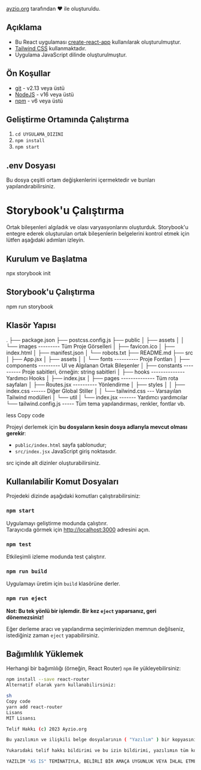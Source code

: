 
[ayzio.org](https://www.ayzio.org) tarafından ❤️ ile oluşturuldu.

## Açıklama

- Bu React uygulaması [create-react-app](https://create-react-app.dev/) kullanılarak oluşturulmuştur.
- [Tailwind CSS](https://tailwindcss.com/) kullanmaktadır.
- Uygulama JavaScript dilinde oluşturulmuştur.

## Ön Koşullar

- [git](https://git-scm.com/) - v2.13 veya üstü
- [NodeJS](https://nodejs.org/en/) - v16 veya üstü
- [npm](https://www.npmjs.com/) - v6 veya üstü

## Geliştirme Ortamında Çalıştırma

1. `cd UYGULAMA_DIZINI`
2. `npm install`
3. `npm start`

## .env Dosyası

Bu dosya çeşitli ortam değişkenlerini içermektedir ve bunları yapılandırabilirsiniz.

# Storybook'u Çalıştırma

Ortak bileşenleri algıladık ve olası varyasyonlarını oluşturduk. Storybook'u entegre ederek oluşturulan ortak bileşenlerin belgelerini kontrol etmek için lütfen aşağıdaki adımları izleyin.

## Kurulum ve Başlatma

npx storybook init


## Storybook'u Çalıştırma

npm run storybook


## Klasör Yapısı

.
├── package.json
├── postcss.config.js
├── public
│   ├── assets
│   │   └── images --------- Tüm Proje Görselleri
│   ├── favicon.ico
│   ├── index.html
│   ├── manifest.json
│   └── robots.txt
├── README.md
├── src
│   ├── App.jsx
│   ├── assets
│   │   └── fonts ---------- Proje Fontları
│   ├── components --------- UI ve Algılanan Ortak Bileşenler
│   ├── constants ---------- Proje sabitleri, örneğin: string sabitleri
│   ├── hooks -------------- Yardımcı Hooks
│   ├── index.jsx
│   ├── pages -------------- Tüm rota sayfaları
│   ├── Routes.jsx ---------- Yönlendirme
│   ├── styles
│   │   ├── index.css ------ Diğer Global Stiller
│   │   └── tailwind.css --- Varsayılan Tailwind modülleri
│   └── util
│       └── index.jsx ------- Yardımcı yardımcılar
└── tailwind.config.js ----- Tüm tema yapılandırması, renkler, fontlar vb.


less
Copy code

Projeyi derlemek için **bu dosyaların kesin dosya adlarıyla mevcut olması gerekir**:

- `public/index.html` sayfa şablonudur;
- `src/index.jsx` JavaScript giriş noktasıdır.

src içinde alt dizinler oluşturabilirsiniz.

## Kullanılabilir Komut Dosyaları

Projedeki dizinde aşağıdaki komutları çalıştırabilirsiniz:

### `npm start`

Uygulamayı geliştirme modunda çalıştırır.<br>
Tarayıcıda görmek için [http://localhost:3000](http://localhost:3000) adresini açın.

### `npm test`

Etkileşimli izleme modunda test çalıştırır.<br>

### `npm run build`

Uygulamayı üretim için `build` klasörüne derler.<br>

### `npm run eject`

**Not: Bu tek yönlü bir işlemdir. Bir kez `eject` yaparsanız, geri dönemezsiniz!**

Eğer derleme aracı ve yapılandırma seçimlerinizden memnun değilseniz, istediğiniz zaman `eject` yapabilirsiniz.

## Bağımlılık Yüklemek

Herhangi bir bağımlılığı (örneğin, React Router) `npm` ile yükleyebilirsiniz:

```sh
npm install --save react-router
Alternatif olarak yarn kullanabilirsiniz:

sh
Copy code
yarn add react-router
Lisans
MIT Lisansı

Telif Hakkı (c) 2023 Ayzio.org

Bu yazılımın ve ilişkili belge dosyalarının ( "Yazılım" ) bir kopyasını edinen herkese, yazılımı sınırlama olmaksızın kullanma, kopyalama, değiştirme, birleştirme, yayınlama, dağıtma, alt lisanslama ve/veya yazılımın kopyalarını satma izni verilmiştir ve yazılımı sağlayan kişilere veya kuruluşlara aşağıdaki şartlar altında yapmalarına izin verilir:

Yukarıdaki telif hakkı bildirimi ve bu izin bildirimi, yazılımın tüm kopyalarına veya önemli bir kısmına eklenmelidir.

YAZILIM "AS IS" TEMİNATIYLA, BELİRLİ BİR AMAÇA UYGUNLUK VEYA İHLAL ETMEME GARANTİSİ İÇİNDE OLMADAN SAĞLANMIŞTIR. HERHANGİ BİR DURUMDA YAZARLAR VEYA TELİF HAKKI SAHİPLERİ, SÖZLEŞME, HAKKANİYET VEYA DİĞER GİBİ, İHLAL, HASAR VEYA DİĞER DURUMLARDA, YAZILIMIN KULLANIMINDAN, KULLANIL...
